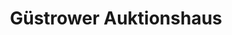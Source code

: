 ---
title: "Güstrower Auktionshaus"
url: /guestrow/guestrower-auktionshaus/
shop: Gebrauchtwaren
---